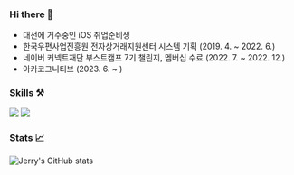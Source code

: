 ### Hi there 👋
- 대전에 거주중인 iOS 취업준비생
- 한국우편사업진흥원 전자상거래지원센터 시스템 기획 (2019. 4. ~ 2022. 6.)
- 네이버 커넥트재단 부스트캠프 7기 챌린지, 멤버십 수료 (2022. 7. ~ 2022. 12.)
- 아카코그니티브 (2023. 6. ~ )

### Skills ⚒️

<img src="https://img.shields.io/badge/Swift-fc3503?style=flat&logo=Swift&logoColor=white"/> <img src="https://img.shields.io/badge/SwiftUI-037ffc?style=flat&logo=Swift&logoColor=white"/>

### Stats 📈
![Jerry's GitHub stats](https://github-readme-stats.vercel.app/api?username=gwd0311&show_icons=true&theme=radical)

